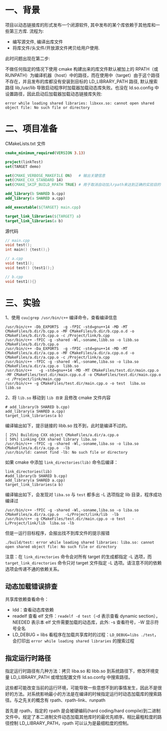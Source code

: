 # 一、背景

项目以动态链接库的形式发布一个闭源软件, 其中发布的某个库依赖于其他库和一些第三方库. 流程为:

- 编写源文件, 编译出库文件
- 将库文件/头文件/开放源文件拷贝给用户使用.

此时问题出现在第二步:

不做任何指定的情况下使用 cmake 构建出来的库文件默认被加上的 RPATH（或 RUNPATH）为编译机器（host）中的路径，而在使用中（target）由于这个路径不存在，并且发布的库都没有安装到目标的 LD_LIBRARY_PATH 路径, 默认搜索路径 lib,/usr/lib 导致启动程序时加载器加载动态库失败。也没在 ld.so.config 中设置路径，因此启动后加载器加载动态链接库失败:

```shell
error while loading shared libraries: libxxx.so: cannot open shared object file: No such file or directory
```


# 二、项目准备

CMakeLists.txt 文件

```cmake
cmake_minimum_required(VERSION 3.13)

project(linkTest)
set(TARGET demo)

set(CMAKE_VERBOSE_MAKEFILE ON)   # 输出关键信息
set(CMAKE_CXX_STANDARD 14)
set(CMAKE_SKIP_BUILD_RPATH TRUE) # 用于取消自动加入rpath来达到正确的实验目的

add_library(b SHARED b.cpp)
add_library(a SHARED a.cpp)

add_executable(${TARGET} main.cpp)

target_link_libraries(${TARGET} a)
target_link_libraries(a b)
```

源代码

```c++
// main.cpp
void test();
int main() {test();}

// a.cpp
void test1();
void test() {test1();}

// b.cpp
void test1(){}
```

# 三、实验

1、使用 `cuu|grep /usr/bin/c++` 编译命令，查看编译信息

```shell
/usr/bin/c++ -Db_EXPORTS  -g -fPIC -std=gnu++14 -MD -MT CMakeFiles/b.dir/b.cpp.o -MF CMakeFiles/b.dir/b.cpp.o.d -o CMakeFiles/b.dir/b.cpp.o -c /Project/link/b.cpp
/usr/bin/c++ -fPIC -g -shared -Wl,-soname,libb.so -o libb.so CMakeFiles/b.dir/b.cpp.o
/usr/bin/c++ -Da_EXPORTS  -g -fPIC -std=gnu++14 -MD -MT CMakeFiles/a.dir/a.cpp.o -MF CMakeFiles/a.dir/a.cpp.o.d -o CMakeFiles/a.dir/a.cpp.o -c /Project/link/a.cpp
/usr/bin/c++ -fPIC -g -shared -Wl,-soname,liba.so -o liba.so CMakeFiles/a.dir/a.cpp.o  libb.so
/usr/bin/c++   -g -std=gnu++14 -MD -MT CMakeFiles/test.dir/main.cpp.o -MF CMakeFiles/test.dir/main.cpp.o.d -o CMakeFiles/test.dir/main.cpp.o -c /Project/link/main.cpp
/usr/bin/c++ -g CMakeFiles/test.dir/main.cpp.o -o test  liba.so libb.so
```

2、将 `lib.so` 移动到 `lib 目录` 且修改 cmake 文件内容

```shell
# add_library(b SHARED b.cpp)
add_library(a SHARED a.cpp)
target_link_libraries(a b)
```

编译输出如下，提示链接的 libb.so 找不到，此时是编译不过的。

```shell
[ 25%] Building CXX object CMakeFiles/a.dir/a.cpp.o
[ 50%] Linking CXX shared library liba.so
/usr/bin/c++ -fPIC -g -shared -Wl,-soname,liba.so -o liba.so CMakeFiles/a.dir/a.cpp.o  -lb
/usr/bin/ld: cannot find -lb: No such file or directory
```

如果 cmake 中添加 `link_directories(lib)` 命令后编译：

```shell
link_directories(lib)
#add_library(b SHARED b.cpp)
add_library(a SHARED a.cpp)
target_link_libraries(a b)
```

编译输出如下，会发现对 `liba.so` 与 `test` 都多出 -L 选项指定 lib 目录，程序成功编译过

```shell
/usr/bin/c++ -fPIC -g -shared -Wl,-soname,liba.so -o liba.so CMakeFiles/a.dir/a.cpp.o   -L/Project/link/lib  -lb
/usr/bin/c++ -g CMakeFiles/test.dir/main.cpp.o -o test   -L/Project/link/lib  liba.so -lb
```

但是一运行目标程序，会报出找不到库文件的提示报错

```shell
./build/test: error while loading shared libraries: liba.so: cannot open shared object file: No such file or directory
```

注意：在 `link_directories` 命令会对所有 target 的生成都指定 -L 选项，而 `target_link_directories` 命令只对 target 文件指定 -L 选项。请注意不同的依赖选项会传递不通的依赖关系。

## 动态加载错误排查

共享库依赖查看命令：

- ldd：查看动态库依赖
- readelf 查看 elf 文件：`readelf -d test`（-d 表示查看 dynamic section），NEEDED 表示本 elf 文件需要加载的动态库，此外: -s 查看符号，-W 显示符号全名
- LD_DEBUG = libs 看程序在加载共享库时的过程：`LD_DEBUG=libs ./test`，会打印出 `error while loading shared libraries` 的搜索过程

## 指定运行时路径

指定运行时路径有几种方法：拷贝 liba.so 和 libb.so 到系统路径下，修改环境变量 LD_LIBRARY_PATH 或增加配置文件 ld.so.confg 中搜索路径。

这些都可能改变当前的运行环境，可能导致一些意想不到的事情发生，因此不是很好的方法。对系统影响最小的方法是在编译的时候指定运行时动态加载库的搜索路径。与之先关的概念有 rpath、rpath-link、runpath

首先是 rpath，指定的 rpath 是会被硬编码(hard coding/hard compile)到二进制文件中。规定了本二进制文件动态加载其他库时的最优先顺序。相比最粗粒度的路径控制 LD_LIBRARY_PATH，rpath 可以认为是最细粒度的控制。